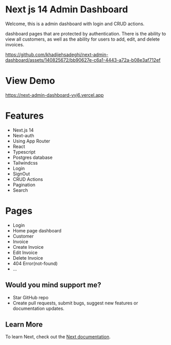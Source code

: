 # Next js 14 Admin Dashboard

Welcome, this is a admin dashboard with login and CRUD actions.

dashboard pages that are protected by authentication. There is the ability to view all customers, as well as the ability for users to add, edit, and delete invoices.



https://github.com/khadijehsadeghi/next-admin-dashboard/assets/140825672/bb90627e-c6a1-4443-a72a-b08e3af712ef



# View Demo

https://next-admin-dashboard-vvj6.vercel.app

# Features

* Next.js 14
* Next-auth
* Using App Router
* React
* Typescript
* Postgres database
* Tailwindcss
* Login
* SignOut
* CRUD Actions
* Pagination
* Search

# Pages

* Login
* Home page dashboard
* Customer
* Invoice
* Create Invoice
* Edit Invoice
* Delete Invoice
* 404 Error(not-found)
* ...


## Would you mind support me?

* Star GitHub repo
* Create pull requests, submit bugs, suggest new features or documentation updates.

## Learn More

To learn Next, check out the [Next documentation](https://nextjs.org/).

